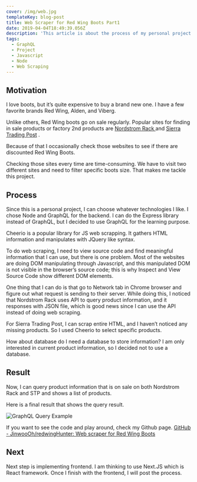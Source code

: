 ```yaml
---
cover: /img/web.jpg
templateKey: blog-post
title: Web Scraper for Red Wing Boots Part1
date: 2019-04-04T18:49:39.056Z
description: 'This article is about the process of my personal project: Red Wing Hunter. '
tags:
  - GraphQL
  - Project
  - Javascript
  - Node
  - Web Scraping
---
```

## Motivation

I love boots, but it’s quite expensive to buy a brand new one. I have a few favorite brands Red Wing, Alden, and Viberg. 

Unlike others, Red Wing boots go on sale regularly. Popular sites for finding in sale products or factory 2nd products are [Nordstrom Rack ](http://nordstromrack.com/) and  [Sierra Trading Post](https://www.sierra.com/) .

Because of that I occasionally check those websites to see if there are discounted Red Wing Boots.

Checking those sites every time are time-consuming. We have to visit two different sites and need to filter specific boots size. 
That makes me tackle this project. 

## Process

Since this is a personal project, I can choose whatever technologies I like. I chose Node and GraphQL for the backend. I can do the Express library instead of GraphQL, but I decided to use GraphQL for the learning purpose. 

Cheerio is a popular library for JS web scrapping. It gathers HTML information and manipulates with JQuery like syntax. 

To do web scraping, I need to view source code and find meaningful information that I can use, but there is one problem. Most of the websites are doing DOM manipulating through Javascript, and this manipulated DOM is not visible in the browser’s source code; this is why Inspect and View Source Code show different DOM elements. 

One thing that I can do is that go to Network tab in Chrome browser and figure out what request is sending to their server. While doing this, I noticed that Nordstrom Rack uses API to query product information, and it responses with JSON file, which is good news since I can use the API instead of doing web scraping. 

For Sierra Trading Post, I can scrap entire HTML, and I haven’t noticed any missing products. So I used Cheerio to select specific products. 

How about database do I need a database to store information?  I am only interested in current product information, so I decided not to use a database. 

## Result

Now, I can query product information that is on sale on both Nordstrom Rack and STP and shows a list of products.

Here is a final result that shows the query result. 

![GraphQL Query Example](/img/query-example.png "GraphQL Query Example")

If you want to see the code and play around, check my Github page. [GitHub - JinwooOh/redwingHunter: Web scraper for Red Wing Boots](https://github.com/JinwooOh/redwingHunter)

## Next

Next step is implementing frontend. I am thinking to use Next.JS which is React framework. 
Once I finish with the frontend, I will post the process.
